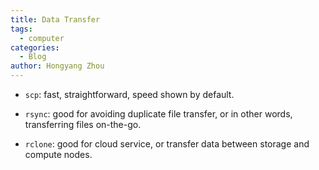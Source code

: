 ```yaml
---
title: Data Transfer
tags:
  - computer
categories:
  - Blog
author: Hongyang Zhou
---
```


* `scp`: fast, straightforward, speed shown by default.

* `rsync`: good for avoiding duplicate file transfer, or in other words, transferring files on-the-go.

* `rclone`: good for cloud service, or transfer data between storage and compute nodes.
